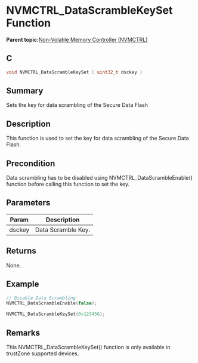 # NVMCTRL\_DataScrambleKeySet Function

**Parent topic:**[Non-Volatile Memory Controller \(NVMCTRL\)](GUID-A1BD9B9F-8E63-4DD7-A61E-93F9BAF07A6E.md)

## C

```c
void NVMCTRL_DataScrambleKeySet ( uint32_t dsckey )
```

## Summary

Sets the key for data scrambling of the Secure Data Flash

## Description

This function is used to set the key for data scrambling of the Secure Data Flash.

## Precondition

Data scrambling has to be disabled using NVMCTRL\_DataScrambleEnable\(\) function before calling this function to set the key.

## Parameters

|Param|Description|
|-----|-----------|
|dsckey|Data Scramble Key.|

## Returns

None.

## Example

```c
// Disable Data Scrambling
NVMCTRL_DataScrambleEnable(false);

NVMCTRL_DataScrambleKeySet(0x123456);
```

## Remarks

This NVMCTRL\_DataScrambleKeySet\(\) function is only available in trustZone supported devices.


